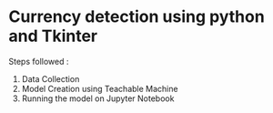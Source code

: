 # Currency detection using python and Tkinter
Steps followed :
1. Data Collection 
2. Model Creation using Teachable Machine 
3. Running the model on Jupyter Notebook
